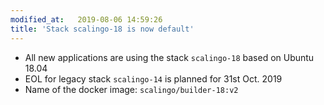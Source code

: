 ```yaml
---
modified_at:   2019-08-06 14:59:26
title: 'Stack scalingo-18 is now default'
---
```


* All new applications are using the stack `scalingo-18` based on Ubuntu 18.04
* EOL for legacy stack `scalingo-14` is planned for 31st Oct. 2019
* Name of the docker image: `scalingo/builder-18:v2`
